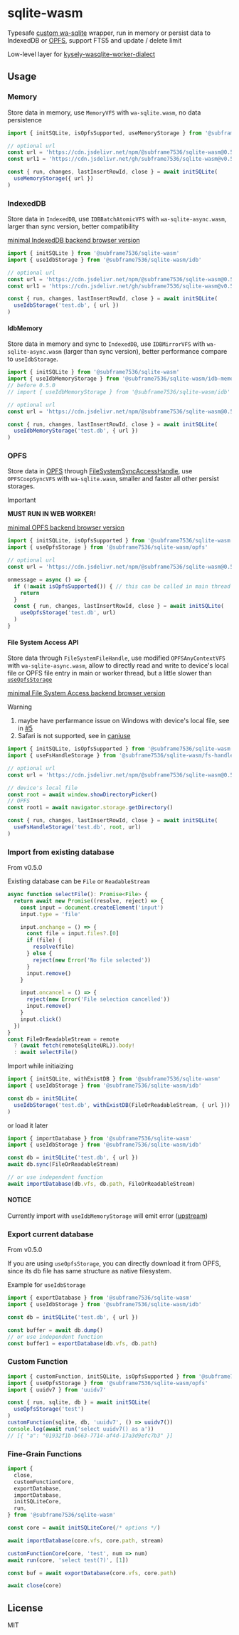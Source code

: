 # sqlite-wasm

Typesafe [custom wa-sqlite](https://github.com/subframe7536/sqwab) wrapper, run in memory or persist data to IndexedDB or [OPFS](https://developer.mozilla.org/en-US/docs/Web/API/File_System_API/Origin_private_file_system), support FTS5 and update / delete limit

Low-level layer for [kysely-wasqlite-worker-dialect](https://github.com/subframe7536/kysely-sqlite-tools/tree/master/packages/dialect-wasqlite-worker)

## Usage

### Memory

Store data in memory, use `MemoryVFS` with `wa-sqlite.wasm`, no data persistence

```ts
import { initSQLite, isOpfsSupported, useMemoryStorage } from '@subframe7536/sqlite-wasm'

// optional url
const url = 'https://cdn.jsdelivr.net/npm/@subframe7536/sqlite-wasm@0.5.0/wa-sqlite.wasm'
const url1 = 'https://cdn.jsdelivr.net/gh/subframe7536/sqlite-wasm@v0.5.0/wa-sqlite-fts5/wa-sqlite.wasm'

const { run, changes, lastInsertRowId, close } = await initSQLite(
  useMemoryStorage({ url })
)
```

### IndexedDB

Store data in `IndexedDB`, use `IDBBatchAtomicVFS` with `wa-sqlite-async.wasm`, larger than sync version, better compatibility

[minimal IndexedDB backend browser version](https://caniuse.com/mdn-api_lockmanager)

```ts
import { initSQLite } from '@subframe7536/sqlite-wasm'
import { useIdbStorage } from '@subframe7536/sqlite-wasm/idb'

// optional url
const url = 'https://cdn.jsdelivr.net/npm/@subframe7536/sqlite-wasm@0.5.0/wa-sqlite-async.wasm'
const url1 = 'https://cdn.jsdelivr.net/gh/subframe7536/sqlite-wasm@v0.5.0/wa-sqlite-fts5/wa-sqlite-async.wasm'

const { run, changes, lastInsertRowId, close } = await initSQLite(
  useIdbStorage('test.db', { url })
)
```

#### IdbMemory

Store data in memory and sync to `IndexedDB`, use `IDBMirrorVFS` with `wa-sqlite-async.wasm` (larger than sync version), better performance compare to `useIdbStorage`.

```ts
import { initSQLite } from '@subframe7536/sqlite-wasm'
import { useIdbMemoryStorage } from '@subframe7536/sqlite-wasm/idb-memory'
// before 0.5.0
// import { useIdbMemoryStorage } from '@subframe7536/sqlite-wasm/idb'

// optional url
const url = 'https://cdn.jsdelivr.net/npm/@subframe7536/sqlite-wasm@0.5.0/dist/wa-sqlite-async.wasm'

const { run, changes, lastInsertRowId, close } = await initSQLite(
  useIdbMemoryStorage('test.db', { url })
)
```

### OPFS

Store data in [OPFS](https://developer.mozilla.org/en-US/docs/Web/API/File_System_API/Origin_private_file_system) through [FileSystemSyncAccessHandle](https://developer.mozilla.org/en-US/docs/Web/API/FileSystemSyncAccessHandle), use `OPFSCoopSyncVFS` with `wa-sqlite.wasm`, smaller and faster all other persist storages.

> [!important]
> **MUST RUN IN WEB WORKER!**

[minimal OPFS backend browser version](https://caniuse.com/mdn-api_filesystemsyncaccesshandle)

```ts
import { initSQLite, isOpfsSupported } from '@subframe7536/sqlite-wasm'
import { useOpfsStorage } from '@subframe7536/sqlite-wasm/opfs'

// optional url
const url = 'https://cdn.jsdelivr.net/npm/@subframe7536/sqlite-wasm@0.5.0/dist/wa-sqlite.wasm'

onmessage = async () => {
  if (!await isOpfsSupported()) { // this can be called in main thread
    return
  }
  const { run, changes, lastInsertRowId, close } = await initSQLite(
    useOpfsStorage('test.db', url)
  )
}
```

#### File System Access API

Store data through `FileSystemFileHandle`, use modified `OPFSAnyContextVFS` with `wa-sqlite-async.wasm`, allow to directly read and write to device's local file or OPFS file entry in main or worker thread, but a little slower than [`useOpfsStorage`](#opfs)

[minimal File System Access backend browser version](https://caniuse.com/mdn-api_filesystemhandle)

> [!warning]
> 1. maybe have perfarmance issue on Windows with device's local file, see in [#5](https://github.com/subframe7536/sqlite-wasm/pull/5)
> 2. Safari is not supported, see in [caniuse](https://caniuse.com/mdn-api_filesystemwritablefilestream)

```ts
import { initSQLite, isOpfsSupported } from '@subframe7536/sqlite-wasm'
import { useFsHandleStorage } from '@subframe7536/sqlite-wasm/fs-handle'

// optional url
const url = 'https://cdn.jsdelivr.net/npm/@subframe7536/sqlite-wasm@0.5.0/dist/wa-sqlite-async.wasm'

// device's local file
const root = await window.showDirectoryPicker()
// OPFS
const root1 = await navigator.storage.getDirectory()

const { run, changes, lastInsertRowId, close } = await initSQLite(
  useFsHandleStorage('test.db', root, url)
)
```

### Import from existing database

From v0.5.0

Existing database can be `File` or `ReadableStream`

```ts
async function selectFile(): Promise<File> {
  return await new Promise((resolve, reject) => {
    const input = document.createElement('input')
    input.type = 'file'

    input.onchange = () => {
      const file = input.files?.[0]
      if (file) {
        resolve(file)
      } else {
        reject(new Error('No file selected'))
      }
      input.remove()
    }

    input.oncancel = () => {
      reject(new Error('File selection cancelled'))
      input.remove()
    }
    input.click()
  })
}
const FileOrReadableStream = remote
  ? (await fetch(remoteSqliteURL)).body!
  : await selectFile()
```

Import while initiaizing

```ts
import { initSQLite, withExistDB } from '@subframe7536/sqlite-wasm'
import { useIdbStorage } from '@subframe7536/sqlite-wasm/idb'

const db = initSQLite(
  useIdbStorage('test.db', withExistDB(FileOrReadableStream, { url }))
)
```

or load it later

```ts
import { importDatabase } from '@subframe7536/sqlite-wasm'
import { useIdbStorage } from '@subframe7536/sqlite-wasm/idb'

const db = initSQLite('test.db', { url })
await db.sync(FileOrReadableStream)

// or use independent function
await importDatabase(db.vfs, db.path, FileOrReadableStream)
```

#### NOTICE

Currently import with `useIdbMemoryStorage` will emit error ([upstream](https://github.com/rhashimoto/wa-sqlite/discussions/232))

### Export current database

From v0.5.0

If you are using `useOpfsStorage`, you can directly download it from OPFS, since its db file has same structure as native filesystem.

Example for `useIdbStorage`

```ts
import { exportDatabase } from '@subframe7536/sqlite-wasm'
import { useIdbStorage } from '@subframe7536/sqlite-wasm/idb'

const db = initSQLite('test.db', { url })

const buffer = await db.dump()
// or use independent function
const buffer1 = exportDatabase(db.vfs, db.path)
```

### Custom Function

```ts
import { customFunction, initSQLite, isOpfsSupported } from '@subframe7536/sqlite-wasm'
import { useOpfsStorage } from '@subframe7536/sqlite-wasm/opfs'
import { uuidv7 } from 'uuidv7'

const { run, sqlite, db } = await initSQLite(
  useOpfsStorage('test')
)
customFunction(sqlite, db, 'uuidv7', () => uuidv7())
console.log(await run('select uuidv7() as a'))
// [{ "a": "01932f1b-b663-7714-af4d-17a3d9efc7b3" }]
```

### Fine-Grain Functions

```ts
import {
  close,
  customFunctionCore,
  exportDatabase,
  importDatabase,
  initSQLiteCore,
  run,
} from '@subframe7536/sqlite-wasm'

const core = await initSQLiteCore(/* options */)

await importDatabase(core.vfs, core.path, stream)

customFunctionCore(core, 'test', num => num)
await run(core, 'select test(?)', [1])

const buf = await exportDatabase(core.vfs, core.path)

await close(core)
```

## License

MIT
